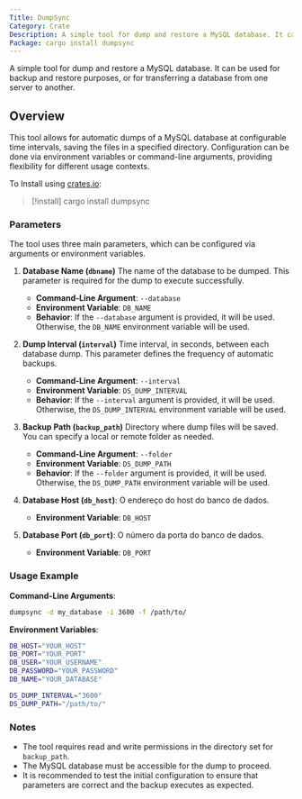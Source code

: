 ```yaml
---
Title: DumpSync
Category: Crate
Description: A simple tool for dump and restore a MySQL database. It can be used for backup and restore purposes, or for transferring a database from one server to another.
Package: cargo install dumpsync
---
```

A simple tool for dump and restore a MySQL database. It can be used for backup and restore purposes, or for transferring a database from one server to another.

## Overview

This tool allows for automatic dumps of a MySQL database at configurable time intervals, saving the files in a specified directory. Configuration can be done via environment variables or command-line arguments, providing flexibility for different usage contexts.

To Install using [crates.io](https://crates.io):

> [!install] cargo install dumpsync

### Parameters

The tool uses three main parameters, which can be configured via arguments or environment variables.

1. **Database Name (`dbname`)** The name of the database to be dumped. This parameter is required for the dump to execute successfully.

   - **Command-Line Argument**: `--database`
   - **Environment Variable**: `DB_NAME`
   - **Behavior**: If the `--database` argument is provided, it will be used. Otherwise, the `DB_NAME` environment variable will be used.
2. **Dump Interval (`interval`)** Time interval, in seconds, between each database dump. This parameter defines the frequency of automatic backups.

   - **Command-Line Argument**: `--interval`
   - **Environment Variable**: `DS_DUMP_INTERVAL`
   - **Behavior**: If the `--interval` argument is provided, it will be used. Otherwise, the `DS_DUMP_INTERVAL` environment variable will be used.
3. **Backup Path (`backup_path`)** Directory where dump files will be saved. You can specify a local or remote folder as needed.

   - **Command-Line Argument**: `--folder`
   - **Environment Variable**: `DS_DUMP_PATH`
   - **Behavior**: If the `--folder` argument is provided, it will be used. Otherwise, the `DS_DUMP_PATH` environment variable will be used.
4. **Database Host (`db_host`)**: O endereço do host do banco de dados.

   - **Environment Variable**: `DB_HOST`

5. **Database Port (`db_port`)**: O número da porta do banco de dados.

   - **Environment Variable**: `DB_PORT`

### Usage Example

**Command-Line Arguments**:

```bash
dumpsync -d my_database -i 3600 -f /path/to/
```

**Environment Variables**:

```bash
DB_HOST="YOUR_HOST"
DB_PORT="YOUR_PORT"
DB_USER="YOUR_USERNAME"
DB_PASSWORD="YOUR_PASSWORD"
DB_NAME="YOUR_DATABASE"

DS_DUMP_INTERVAL="3600"
DS_DUMP_PATH="/path/to/"
```

### Notes

- The tool requires read and write permissions in the directory set for `backup_path`.
- The MySQL database must be accessible for the dump to proceed.
- It is recommended to test the initial configuration to ensure that parameters are correct and the backup executes as expected.
